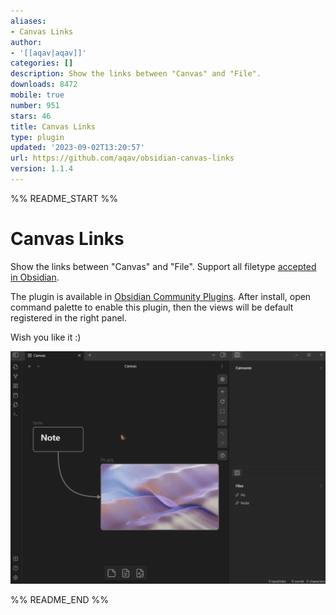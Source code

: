 ```yaml
---
aliases:
- Canvas Links
author:
- '[[aqav|aqav]]'
categories: []
description: Show the links between "Canvas" and "File".
downloads: 8472
mobile: true
number: 951
stars: 46
title: Canvas Links
type: plugin
updated: '2023-09-02T13:20:57'
url: https://github.com/aqav/obsidian-canvas-links
version: 1.1.4
---
```


%% README_START %%

# Canvas Links

Show the links between "Canvas" and "File". Support all filetype [accepted in Obsidian](https://help.obsidian.md/Files+and+folders/Accepted+file+formats).

The plugin is available in [Obsidian Community Plugins](https://obsidian.md/plugins). After install, open command palette to enable this plugin, then the views will be default registered in the right panel. 

Wish you like it :)

![demo](https://raw.githubusercontent.com/aqav/obsidian-canvas-links/HEAD/image/demo.gif)


%% README_END %%